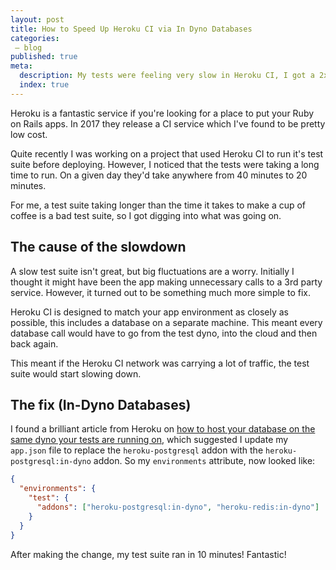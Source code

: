 ```yaml
---
layout: post
title: How to Speed Up Heroku CI via In Dyno Databases
categories:
 – blog
published: true
meta:
  description: My tests were feeling very slow in Heroku CI, I got a 2x speedup by changing one line of code.
  index: true
---
```


Heroku is a fantastic service if you're looking for a place to put your Ruby on Rails apps. In 2017 they release a CI service which I've found to be pretty low cost.

Quite recently I was working on a project that used Heroku CI to run it's test suite before deploying. However, I noticed that the tests were taking a long time to run. On a given day they'd take anywhere from 40 minutes to 20 minutes.

For me, a test suite taking longer than the time it takes to make a cup of coffee is a bad test suite, so I got digging into what was going on.

## The cause of the slowdown

A slow test suite isn't great, but big fluctuations are a worry. Initially I thought it might have been the app making unnecessary calls to a 3rd party service. However, it turned out to be something much more simple to fix.

Heroku CI is designed to match your app environment as closely as possible, this includes a database on a separate machine. This meant every database call would have to go from the test dyno, into the cloud and then back again.

This meant if the Heroku CI network was carrying a lot of traffic, the test suite would start slowing down.

## The fix (In-Dyno Databases)

I found a brilliant article from Heroku on [how to host your database on the same dyno your tests are running on](https://devcenter.heroku.com/articles/heroku-ci-in-dyno-databases), which suggested I update my `app.json` file to replace the `heroku-postgresql` addon with the `heroku-postgresql:in-dyno` addon. So my `environments` attribute, now looked like:

```json
{
  "environments": {
    "test": {
      "addons": ["heroku-postgresql:in-dyno", "heroku-redis:in-dyno"]
    }
  }
}
```

After making the change, my test suite ran in 10 minutes! Fantastic!
